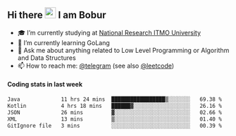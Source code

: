 ## Hi there <img src="https://media.giphy.com/media/hvRJCLFzcasrR4ia7z/giphy.gif" width="25px" height="25px"> I am Bobur

- :mortar_board: I’m currently studying at [National Research ITMO University](https://itmo.ru/)
- :seedling: I’m currently learning GoLang
- :speech_balloon: Ask me about anything related to Low Level Programming or Algorithm and Data Structures
- :mailbox: How to reach me: [@telegram](https://t.me/octoant) (see also [@leetcode](https://leetcode.com/octoant/))    

#### Coding stats in last week

<!--START_SECTION:waka-->

```txt
Java             11 hrs 24 mins  █████████████████▒░░░░░░░   69.38 %
Kotlin           4 hrs 18 mins   ██████▓░░░░░░░░░░░░░░░░░░   26.16 %
JSON             26 mins         ▓░░░░░░░░░░░░░░░░░░░░░░░░   02.66 %
XML              13 mins         ▒░░░░░░░░░░░░░░░░░░░░░░░░   01.40 %
GitIgnore file   3 mins          ░░░░░░░░░░░░░░░░░░░░░░░░░   00.39 %
```

<!--END_SECTION:waka-->
